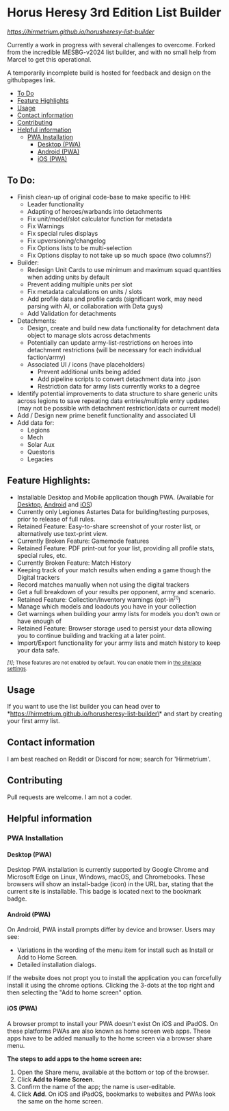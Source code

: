 # Horus Heresy 3rd Edition List Builder

*https://hirmetrium.github.io/horusheresy-list-builder*

Currently a work in progress with several challenges to overcome. Forked from the incredible MESBG-v2024 list builder, and with no small help from Marcel to get this operational.

A temporarily incomplete build is hosted for feedback and design on the githubpages link.

<!-- TOC -->
* [To Do](#to-do)
* [Feature Highlights](#feature-highlights)
* [Usage](#usage)
* [Contact information](#contact-information)
* [Contributing](#contributing)
* [Helpful information](#helpful-information)
  * [PWA Installation](#pwa-installation)
    * [Desktop (PWA)](#desktop-pwa)
    * [Android (PWA)](#android-pwa)
    * [iOS (PWA)](#ios-pwa)
<!-- TOC -->

## To Do:
- Finish clean-up of original code-base to make specific to HH:
  - Leader functionality
  - Adapting of heroes/warbands into detachments
  - Fix unit/model/slot calculator function for metadata
  - Fix Warnings
  - Fix special rules displays
  - Fix upversioning/changelog
  - Fix Options lists to be multi-selection
  - Fix Options display to not take up so much space (two columns?)
- Builder:
  - Redesign Unit Cards to use minimum and maximum squad quantities when adding units by default
  - Prevent adding multiple units per slot
  - Fix metadata calculations on units / slots
  - Add profile data and profile cards (significant work, may need parsing with AI, or collaboration with Data guys)
  - Add Validation for detachments
- Detachments:
  - Design, create and build new data functionality for detachment data object to manage slots across detachments
  - Potentially can update army-list-restrictions on heroes into detachment restrictions (will be necessary for each individual faction/army)
  - Associated UI / icons (have placeholders)
	- Prevent additional units being added
	- Add pipeline scripts to convert detachment data into .json
	- Restriction data for army lists currently works to a degree
- Identify potential improvements to data structure to share generic units across legions to save repeating data entries/multiple entry updates (may not be possible with detachment restriction/data or current model)
- Add / Design new prime benefit functionality and associated UI
- Add data for:
  - Legions
  - Mech
  - Solar Aux
  - Questoris
  - Legacies

## Feature Highlights:
- Installable Desktop and Mobile application though PWA. (Available for [Desktop](#desktop-pwa), [Android](#android-pwa) and [iOS](#ios-pwa))
- Currently only Legiones Astartes Data for building/testing purposes, prior to release of full rules.
- Retained Feature: Easy-to-share screenshot of your roster list, or alternatively use text-print view.
- Currently Broken Feature: Gamemode features
- Retained Feature: PDF print-out for your list, providing all profile stats, special rules, etc.
- Currently Broken Feature: Match History
 - Keeping track of your match results when ending a game though the Digital trackers
 - Record matches manually when not using the digital trackers
 - Get a full breakdown of your results per opponent, army and scenario.
- Retained Feature: Collection/Inventory warnings (opt-in<sup><small>\[1]</small></sup>)
 - Manage which models and loadouts you have in your collection
 - Get warnings when building your army lists for models you don't own or have enough of
- Retained Feature: Browser storage used to persist your data allowing you to continue building and tracking at a later point.
 - Import/Export functionality for your army lists and match history to keep your data safe.

<small>_[1]_; These features are not enabled by default. You can enable them
in [the site/app settings](https://hirmetrium.github.io/horusheresy-list-builder/#/settings).</small>

## Usage
If you want to use the list builder you can head over to \*https://hirmetrium.github.io/horusheresy-list-builder\* and start by creating
your first army list.

## Contact information
I am best reached on Reddit or Discord for now; search for 'Hirmetrium'.

## Contributing
Pull requests are welcome. I am not a coder.

## Helpful information

### PWA Installation

#### Desktop (PWA)

Desktop PWA installation is currently supported by Google Chrome and Microsoft Edge on Linux, Windows, macOS, and
Chromebooks. These browsers will show an install-badge (icon) in the URL bar, stating that the current site is
installable. This badge is located next to the bookmark badge.

#### Android (PWA)

On Android, PWA install prompts differ by device and browser. Users may see:

- Variations in the wording of the menu item for install such as Install or Add to Home Screen.
- Detailed installation dialogs.

If the website does not propt you to install the application you can forcefully install it using the chrome options.
Clicking the 3-dots at the top right and then selecting the "Add to home screen" option.

#### iOS (PWA)

A browser prompt to install your PWA doesn't exist On iOS and iPadOS. On these platforms PWAs are also known as home
screen web apps. These apps have to be added manually to the home screen via a browser share menu.

**The steps to add apps to the home screen are:**

1. Open the Share menu, available at the bottom or top of the browser.
2. Click **Add to Home Screen**.
3. Confirm the name of the app; the name is user-editable.
4. Click **Add**. On iOS and iPadOS, bookmarks to websites and PWAs look the same on the home screen.
